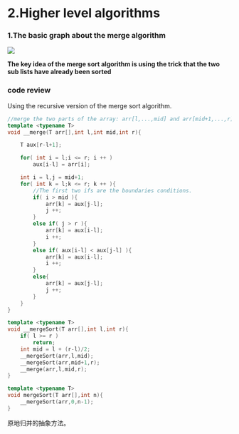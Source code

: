 # 2.Higher level algorithms



### 1.The basic graph about the merge algorithm

![](\img\Merge_sort_animation2.gif)



**The key idea of the merge sort algorithm is using the trick that the two sub lists have already been sorted**

### code review

Using the recursive version of the merge sort algorithm.

```c++
//merge the two parts of the array: arr[l,...,mid] and arr[mid+1,...,r].
template <typename T>
void __merge(T arr[],int l,int mid,int r){

    T aux[r-l+1];

    for( int i = l;i <= r; i ++ )
        aux[i-l] = arr[i];

    int i = l,j = mid+1;
    for( int k = l;k <= r; k ++ ){
        //The first two ifs are the boundaries conditions.
        if( i > mid ){
            arr[k] = aux[j-l];
            j ++;
        }
        else if( j > r ){
            arr[k] = aux[i-l];
            i ++;
        }
        else if( aux[i-l] < aux[j-l] ){
            arr[k] = aux[i-l];
            i ++;
        }
        else{
            arr[k] = aux[j-l];
            j ++;
        }
    }
}

template <typename T>
void __mergeSort(T arr[],int l,int r){
    if( l >= r )
        return;
    int mid = l + (r-l)/2;
    __mergeSort(arr,l,mid);
    __mergeSort(arr,mid+1,r);
    __merge(arr,l,mid,r);
}

template <typename T>
void mergeSort(T arr[],int n){
    __mergeSort(arr,0,n-1);
}
```

原地归并的抽象方法。



